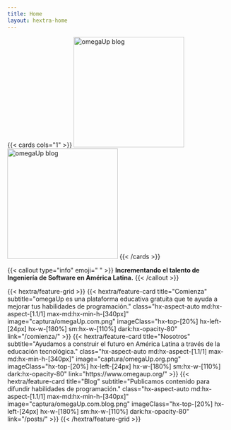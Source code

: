 ```yaml
---
title: Home
layout: hextra-home
---
```


{{< cards cols="1" >}}
  <img class="hx-text-center hx-hidden dark:hx-block" src="/logo/omegaUp-dark.webp" alt="omegaUp blog" width="250">
  <img class="hx-text-center hx-block dark:hx-hidden" src="/logo/omegaUp.webp" alt="omegaUp blog" width="250">
{{< /cards >}}

{{< callout type="info" emoji=" " >}}
  **Incrementando el talento de Ingeniería de Software en América Latina.**
{{< /callout >}}

<div class="hx-mt-6 hx-mb-6">
{{< hextra/feature-grid >}}
  {{< hextra/feature-card
    title="Comienza"
    subtitle="omegaUp es una plataforma educativa gratuita que te ayuda a mejorar tus habilidades de programación."
    class="hx-aspect-auto md:hx-aspect-[1.1/1] max-md:hx-min-h-[340px]"
    image="captura/omegaUp.com.png"
    imageClass="hx-top-[20%] hx-left-[24px] hx-w-[180%] sm:hx-w-[110%] dark:hx-opacity-80"
    link="/comienza/"
  >}}
  {{< hextra/feature-card
    title="Nosotros"
    subtitle="Ayudamos a construir el futuro en América Latina a través de la educación tecnológica."
    class="hx-aspect-auto md:hx-aspect-[1.1/1] max-md:hx-min-h-[340px]"
    image="captura/omegaUp.org.png"
    imageClass="hx-top-[20%] hx-left-[24px] hx-w-[180%] sm:hx-w-[110%] dark:hx-opacity-80"
    link="https://www.omegaup.org/"
  >}}
  {{< hextra/feature-card
    title="Blog"
    subtitle="Publicamos contenido para difundir habilidades de programación."
    class="hx-aspect-auto md:hx-aspect-[1.1/1] max-md:hx-min-h-[340px]"
    image="captura/omegaUp.com.blog.png"
    imageClass="hx-top-[20%] hx-left-[24px] hx-w-[180%] sm:hx-w-[110%] dark:hx-opacity-80"
    link="/posts/"
  >}}
{{< /hextra/feature-grid >}}
</div>
